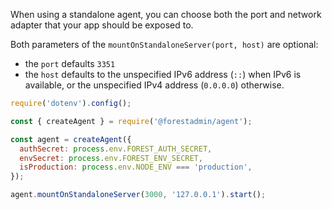 When using a standalone agent, you can choose both the port and network adapter that your app should be exposed to.

Both parameters of the `mountOnStandaloneServer(port, host)` are optional:
- the `port` defaults `3351`
- the `host` defaults to the unspecified IPv6 address (`::`) when IPv6 is available, or the unspecified IPv4 address (`0.0.0.0`) otherwise.

```javascript
require('dotenv').config();

const { createAgent } = require('@forestadmin/agent');

const agent = createAgent({
  authSecret: process.env.FOREST_AUTH_SECRET,
  envSecret: process.env.FOREST_ENV_SECRET,
  isProduction: process.env.NODE_ENV === 'production',
});

agent.mountOnStandaloneServer(3000, '127.0.0.1').start();
```
